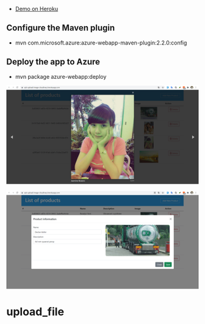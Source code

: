 - [Demo on Heroku](https://spb-upload-image-cloudinary.herokuapp.com)


## Configure the Maven plugin
- mvn com.microsoft.azure:azure-webapp-maven-plugin:2.2.0:config

## Deploy the app to Azure
- mvn package azure-webapp:deploy


[](Latin1_General_100_BIN2_UTF8)


![customer list view](list.jpg)

![customer list view](create.jpg)
# upload_file
